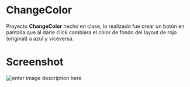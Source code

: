 ﻿# ChangeColor

Proyecto **ChangeColor** hecho en clase, lo realizado fue crear un botón en pantalla que al darle click cambiara el color de fondo del layout de rojo (original) a azul y viceversa.


# Screenshot
![enter image description here](https://lh3.googleusercontent.com/dAtWfS6F899qfSftXQcW3Yipd22IYCtQSJR_KJp_2u-v71Alx7evbIfFoFWS9Vvir7z1qbGOlpyY "Screenshot del móvil")
